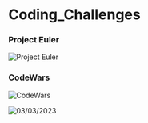 # Coding_Challenges

### Project Euler  
![Project Euler](https://projecteuler.net/profile/sudo_lupus.png)

### CodeWars  
![CodeWars](https://www.codewars.com/users/Kronos1886/badges/large)  


![03/03/2023](https://user-images.githubusercontent.com/67869327/222584425-2988dcd3-e72f-4f96-a47c-cb79a8772b9c.png)


